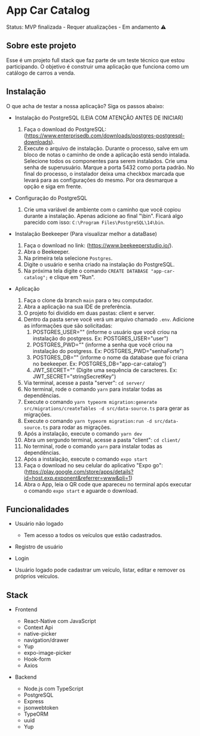 <h1>App Car Catalog</h1> 


Status: MVP finalizada - Requer atualizações - Em andamento ⚠️

## Sobre este projeto

Esse é um projeto full stack que faz parte de um teste técnico que estou participando. O objetivo é construir uma aplicação que funciona como um catálogo de carros a venda.

## Instalação 

O que acha de testar a nossa aplicação? Siga os passos abaixo:

+ Instalação do PostgreSQL (LEIA COM ATENÇÃO ANTES DE INICIAR)

    1) Faça o download do PostgreSQL: (https://www.enterprisedb.com/downloads/postgres-postgresql-downloads).
    2) Execute o arquivo de instalação. Durante o processo, salve em um bloco de notas o caminho de onde a aplicação está sendo intalada. Selecione todos os componentes para serem instalados. Crie uma senha de superusuário. Marque a porta 5432 como porta padrão. No final do processo, o instalador deixa uma checkbox marcada que levará para as configurações do mesmo. Por ora desmarque a opção e siga em frente. 

+ Configuração do PostgreSQL

    1) Crie uma variável de ambiente com o caminho que você copiou durante a instalação. Apenas adicione ao final "\bin". Ficará algo parecido com isso: ```C:\Program Files\PostgreSQL\14\bin```.


+ Instalação Beekeeper (Para visualizar melhor a dataBase)

    1) Faça o download no link: (https://www.beekeeperstudio.io/).
    2) Abra o Beekeeper.
    3) Na primeira tela selecione ```Postgres```.
    4) Digite o usuário e senha criado na instalação do PostgreSQL.
    5) Na próxima tela digite o comando ```CREATE DATABASE "app-car-catalog";``` e clique em "Run".


+ Aplicação

    1) Faça o clone da branch ```main``` para o teu computador.
    2) Abra a aplicação na sua IDE de preferência.
    3) O projeto foi dividido em duas pastas: client e server.
    4) Dentro da pasta serve você verá um arquivo chamado ```.env```. Adicione as informações que são solicitadas:
        1) POSTGRES_USER="" (informe o usuário que você criou na instalação do postgress. Ex: POSTGRES_USER="user")
        2) POSTGRES_PWD="" (informe a senha que você criou na instalação do postgress. Ex: POSTGRES_PWD="senhaForte")
        3) POSTGRES_DB="" (informe o nome da database que foi criana no beekeeper. Ex: POSTGRES_DB="app-car-catalog")
        4) JWT_SECRET="" (Digite uma sequência de caracteres. Ex: JWT_SECRET="stringSecretKey")
    5) Via terminal, acesse a pasta "server": ```cd server/```
    6) No terminal, rode o comando ```yarn``` para instalar todas as dependências.
    7) Execute o comando ```yarn typeorm migration:generate src/migrations/createTables -d src/data-source.ts``` para gerar as migrações.
    8) Execute o comando ```yarn typeorm migration:run -d src/data-source.ts``` para rodar as migrações.
    9) Após a instalação, execute o comando ```yarn dev```
    10) Abra um sergundo terminal, acesse a pasta "client": ```cd client/```
    11) No terminal, rode o comando ```yarn``` para instalar todas as dependências.
    12) Após a instalação, execute o comando ```expo start```
    13) Faça o download no seu celular do aplicativo  "Expo go": (https://play.google.com/store/apps/details?id=host.exp.exponent&referrer=www&pli=1)
    14) Abra o App, leia o QR code que apareceu no terminal após executar o comando ```expo start``` e aguarde o download.


## Funcionalidades

- Usuário não logado
  - Tem acesso a todos os veículos que estão cadastrados.

- Registro de usuário
  
- Login

- Usuário logado pode cadastrar um veículo, listar, editar e remover os próprios veículos.


## Stack

+ Frontend

    + React-Native com JavaScript
    + Context Api
    + native-picker
    + navigation/drawer
    + Yup
    + expo-image-picker
    + Hook-form
    + Axios

+ Backend

    + Node.js com TypeScript
    + PostgreSQL
    + Express
    + jsonwebtoken
    + TypeORM
    + uuid
    + Yup




